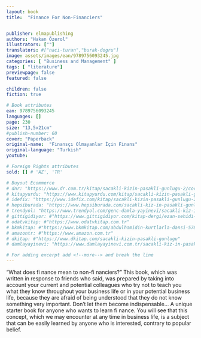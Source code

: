 ```yaml
---
layout: book
title:  "Finance For Non-Financiers"


publisher: elmapublishing
authors: "Hakan Özerol"
illustrators: [""]
translators: #["naci-turan","burak-dogru"]
image: assets/images/ean/9789756093245.jpg
categories: [ "Business and Management" ]
tags: [ "literature"]
previewpage: false
featured: false

children: false
fiction: true

# Book attributes
ean: 9789756093245
languages: []
page: 230
size: "13,5x21cm"
#publish-number: 60
cover: "Paperback"
original-name:  "Finansçı Olmayanlar İçin Finans"
original-language: "Turkish"
youtube:

# Foreign Rights attributes
sold: [] # 'AZ', 'TR'

# Buyout Ecommerce
# dnr: "https://www.dr.com.tr/kitap/sacakli-kizin-pasakli-gunlugu-2/cocuk-ve-genclik/genclik-10-yas/roman-oyku/urunno=0001893059001"
# kitapyurdu: "https://www.kitapyurdu.com/kitap/sacakli-kizin-pasakli-gunlugu-2-/560122.html&filter_name=Sa%C3%A7akl%C4%B1+K%C4%B1z%27%C4%B1n+Pasakl%C4%B1+G%C3%BCnl%C3%BC%C4%9F%C3%BC+2"
# idefix: "https://www.idefix.com/kitap/sacakli-kizin-pasakli-gunlugu-2/cocuk-ve-genclik/genclik-10-yas/roman-oyku/urunno=0001893059001"
# hepsiburada: "https://www.hepsiburada.com/sacakli-kiz-in-pasakli-gunlugu-2-damla-yayinevi-p-HBV000012ER86"
# trendyol: "https://www.trendyol.com/genc-damla-yayinevi/sacakli-kiz-in-pasakli-gunlugu-2-p-54825777"
# gittigidiyor: #"https://www.gittigidiyor.com/kitap-dergi/ezan-sehidi-adnan-menderes_pdp_732728793"
# odatvkitap: #"https://www.odatvkitap.com.tr"
# bkmkitap: #"https://www.bkmkitap.com/abdulhamidin-kurtlarla-dansi-578226"
# amazontr: #"https://www.amazon.com.tr"
# dkitap: #"https://www.dkitap.com/sacakli-kizin-pasakli-gunlugu"
# damlayayinevi: "https://www.damlayayinevi.com.tr/sacakli-kiz-in-pasakli-gunlugu-2-bu-iste-bi-terslik-var"

# For adding excerpt add <!--more--> and break the line
---
```

“What does fi nance mean to non-fi nanciers?”
This book, which was written in response to friends
who said, was prepared by taking into account
your current and potential colleagues who try not to
teach you what they know throughout your business life or in your potential business life, because
they are afraid of being understood that they do
not know something very important. Don’t let them
become indispensable...
A unique starter book for anyone who wants to
learn fi nance. You will see that this concept, which
we may encounter at any time in business life, is a
subject that can be easily learned by anyone who
is interested, contrary to popular belief.
<!--more--> 


